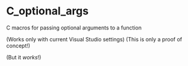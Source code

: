 # C_optional_args
C macros for passing optional arguments to a function


(Works only with current Visual Studio settings)
(This is only a proof of concept!)

(But it *works*!)
